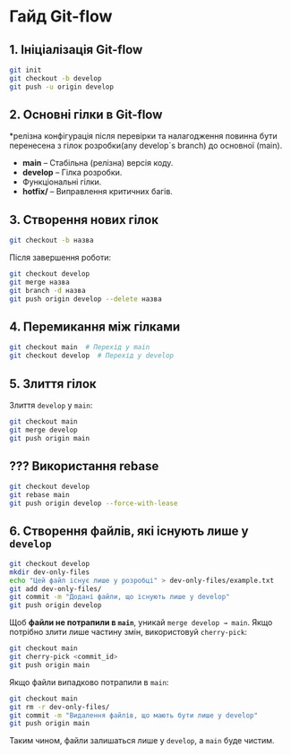 # Гайд Git-flow

## 1. Ініціалізація Git-flow

```bash
git init
git checkout -b develop
git push -u origin develop
```

## 2. Основні гілки в Git-flow

\*релізна конфігурація після перевірки та налагодження повинна бути перенесена з гілок розробки(any develop\`s branch) до основної (main).

- **main** – Cтабільна (релізна) версія коду.
- **develop** – Гілка розробки.
- Функціональні гілки.
- **hotfix/** – Виправлення критичних багів.

## 3. Створення нових гілок

```bash
git checkout -b назва
```

Після завершення роботи:

```bash
git checkout develop
git merge назва
git branch -d назва
git push origin develop --delete назва
```

## 4. Перемикання між гілками

```bash
git checkout main  # Перехід у main
git checkout develop  # Перехід у develop
```

## 5. Злиття гілок

Злиття `develop` у `main`:

```bash
git checkout main
git merge develop
git push origin main
```

## ??? Використання rebase

```bash
git checkout develop
git rebase main
git push origin develop --force-with-lease
```

## 6. Створення файлів, які існують лише у `develop`

```bash
git checkout develop
mkdir dev-only-files
echo "Цей файл існує лише у розробці" > dev-only-files/example.txt
git add dev-only-files/
git commit -m "Додані файли, що існують лише у develop"
git push origin develop
```

Щоб **файли не потрапили в `main`**, уникай `merge develop → main`. Якщо потрібно злити лише частину змін, використовуй `cherry-pick`:

```bash
git checkout main
git cherry-pick <commit_id>
git push origin main
```

Якщо файли випадково потрапили в `main`:

```bash
git checkout main
git rm -r dev-only-files/
git commit -m "Видалення файлів, що мають бути лише у develop"
git push origin main
```

Таким чином, файли залишаться лише у `develop`, а `main` буде чистим.

